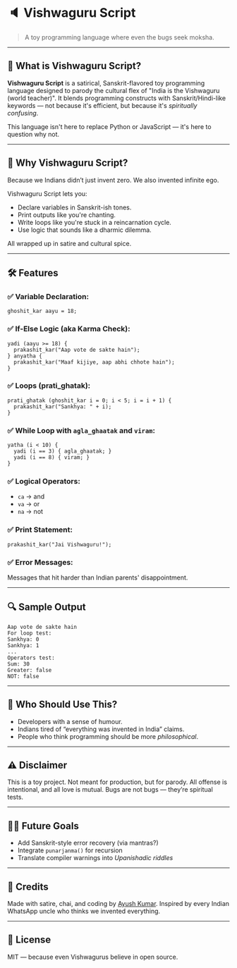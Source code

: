 # 🔈️ Vishwaguru Script

> A toy programming language where even the bugs seek moksha.

---

## 🧠 What is Vishwaguru Script?

**Vishwaguru Script** is a satirical, Sanskrit-flavored toy programming language designed to parody the cultural flex of "India is the Vishwaguru (world teacher)". It blends programming constructs with Sanskrit/Hindi-like keywords — not because it's efficient, but because it's *spiritually confusing*.

This language isn't here to replace Python or JavaScript — it's here to question why not.

---

## 🚀 Why Vishwaguru Script?

Because we Indians didn’t just invent zero.
We also invented infinite ego.

Vishwaguru Script lets you:

* Declare variables in Sanskrit-ish tones.
* Print outputs like you're chanting.
* Write loops like you're stuck in a reincarnation cycle.
* Use logic that sounds like a dharmic dilemma.

All wrapped up in satire and cultural spice.

---

## 🛠️ Features

### ✅ Variable Declaration:

```toh
ghoshit_kar aayu = 18;
```

### ✅ If-Else Logic (aka Karma Check):

```toh
yadi (aayu >= 18) {
  prakashit_kar("Aap vote de sakte hain");
} anyatha {
  prakashit_kar("Maaf kijiye, aap abhi chhote hain");
}
```

### ✅ Loops (prati\_ghatak):

```toh
prati_ghatak (ghoshit_kar i = 0; i < 5; i = i + 1) {
  prakashit_kar("Sankhya: " + i);
}
```

### ✅ While Loop with `agla_ghaatak` and `viram`:

```toh
yatha (i < 10) {
  yadi (i == 3) { agla_ghaatak; }
  yadi (i == 8) { viram; }
}
```

### ✅ Logical Operators:

* `ca` → and
* `va` → or
* `na` → not

### ✅ Print Statement:

```toh
prakashit_kar("Jai Vishwaguru!");
```

### ✅ Error Messages:

Messages that hit harder than Indian parents' disappointment.

---

## 🔍 Sample Output

```
Aap vote de sakte hain
For loop test:
Sankhya: 0
Sankhya: 1
...
Operators test:
Sum: 30
Greater: false
NOT: false
```

---

## 🧣 Who Should Use This?

* Developers with a sense of humour.
* Indians tired of “everything was invented in India” claims.
* People who think programming should be more *philosophical*.

---

## ⚠️ Disclaimer

This is a toy project.
Not meant for production, but for parody.
All offense is intentional, and all love is mutual.
Bugs are not bugs — they’re spiritual tests.

---

## 🧘‍♂️ Future Goals

* Add Sanskrit-style error recovery (via mantras?)
* Integrate `punarjanma()` for recursion
* Translate compiler warnings into *Upanishadic riddles*

---

## 🙏 Credits

Made with satire, chai, and coding by [Ayush Kumar](https://github.com/your-username).
Inspired by every Indian WhatsApp uncle who thinks we invented everything.

---

## 📜 License

MIT — because even Vishwagurus believe in open source.
